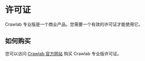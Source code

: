 # 许可证

Crawlab 专业版是一个商业产品。您需要一个有效的许可证才能使用它。

## 如何购买

您可以访问 [Crawlab 官方网站](https://www.crawlab.cn/zh) 购买 Crawlab 专业版许可证。